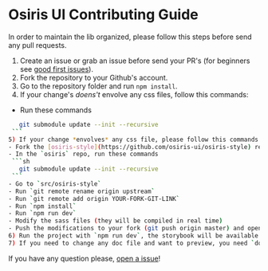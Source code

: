 # Osiris UI Contributing Guide

In order to maintain the lib organized, please follow this steps before send any pull requests.

1) Create an issue or grab an issue before send your PR's (for beginners see [good first issues](https://github.com/osiris-ui/osiris/issues?q=is%3Aissue+is%3Aopen+label%3A%22good+first+issue%22)).
2) Fork the repository to your Github's account.
3) Go to the repository folder and run `npm install`.
4) If your change's *doens't* envolve any css files, follow this commands: 
  - Run these commands
   ```sh
      git submodule update --init --recursive
    ```
5) If your change *envolves* any css file, please follow this commands
  - Fork the [osiris-style](https://github.com/osiris-ui/osiris-style) repo.
  - In the `osiris` repo, run these commands
    ```sh
      git submodule update --init --recursive
    ```
  - Go to `src/osiris-style`
  - Run `git remote rename origin upstream`
  - Run `git remote add origin YOUR-FORK-GIT-LINK`
  - Run `npm install`
  - Run `npm run dev`
  - Modify the sass files (they will be compiled in real time)
  - Push the modifications to your fork (git push origin master) and open a PR
6) Run the project with `npm run dev`, the storybook will be available at `http://localhost:9001`
7) If you need to change any doc file and want to preview, you need `docsify` installed
```

If you have any question please, [open a issue](https://github.com/osiris-ui/osiris/issues)!
